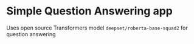 # Simple Question Answering app

Uses open source Transformers model ``deepset/roberta-base-squad2`` for question answering